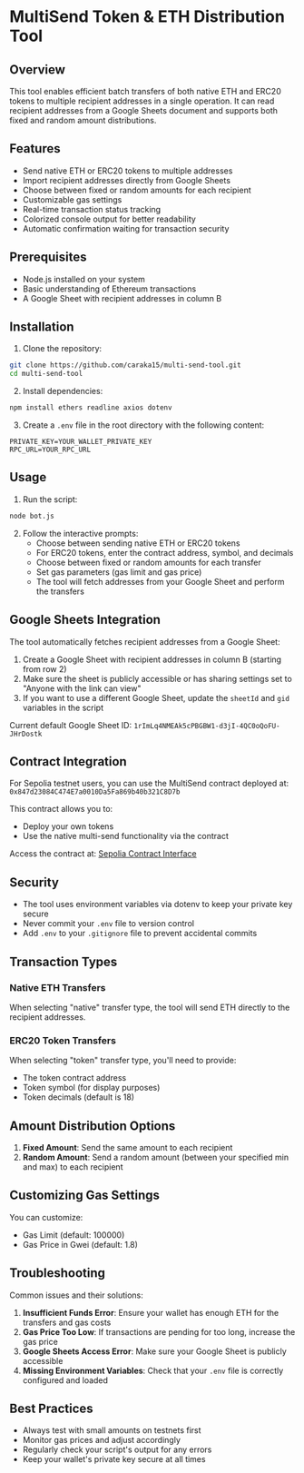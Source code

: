 # MultiSend Token & ETH Distribution Tool

## Overview

This tool enables efficient batch transfers of both native ETH and ERC20 tokens to multiple recipient addresses in a single operation. It can read recipient addresses from a Google Sheets document and supports both fixed and random amount distributions.

## Features

- Send native ETH or ERC20 tokens to multiple addresses
- Import recipient addresses directly from Google Sheets
- Choose between fixed or random amounts for each recipient
- Customizable gas settings
- Real-time transaction status tracking
- Colorized console output for better readability
- Automatic confirmation waiting for transaction security

## Prerequisites

- Node.js installed on your system
- Basic understanding of Ethereum transactions
- A Google Sheet with recipient addresses in column B

## Installation

1. Clone the repository:

```bash
git clone https://github.com/caraka15/multi-send-tool.git
cd multi-send-tool
```

2. Install dependencies:

```bash
npm install ethers readline axios dotenv
```

3. Create a `.env` file in the root directory with the following content:

```
PRIVATE_KEY=YOUR_WALLET_PRIVATE_KEY
RPC_URL=YOUR_RPC_URL
```

## Usage

1. Run the script:

```bash
node bot.js
```

2. Follow the interactive prompts:
   - Choose between sending native ETH or ERC20 tokens
   - For ERC20 tokens, enter the contract address, symbol, and decimals
   - Choose between fixed or random amounts for each transfer
   - Set gas parameters (gas limit and gas price)
   - The tool will fetch addresses from your Google Sheet and perform the transfers

## Google Sheets Integration

The tool automatically fetches recipient addresses from a Google Sheet:

1. Create a Google Sheet with recipient addresses in column B (starting from row 2)
2. Make sure the sheet is publicly accessible or has sharing settings set to "Anyone with the link can view"
3. If you want to use a different Google Sheet, update the `sheetId` and `gid` variables in the script

Current default Google Sheet ID: `1rImLq4NMEAk5cPBGBW1-d3jI-4QC0oQoFU-JHrDostk`

## Contract Integration

For Sepolia testnet users, you can use the MultiSend contract deployed at:
`0x847d23084C474E7a0010Da5Fa869b40b321C8D7b`

This contract allows you to:

- Deploy your own tokens
- Use the native multi-send functionality via the contract

Access the contract at: [Sepolia Contract Interface](https://sepolia.tea.xyz/address/0x847d23084C474E7a0010Da5Fa869b40b321C8D7b?tab=write_contract)

## Security

- The tool uses environment variables via dotenv to keep your private key secure
- Never commit your `.env` file to version control
- Add `.env` to your `.gitignore` file to prevent accidental commits

## Transaction Types

### Native ETH Transfers

When selecting "native" transfer type, the tool will send ETH directly to the recipient addresses.

### ERC20 Token Transfers

When selecting "token" transfer type, you'll need to provide:

- The token contract address
- Token symbol (for display purposes)
- Token decimals (default is 18)

## Amount Distribution Options

1. **Fixed Amount**: Send the same amount to each recipient
2. **Random Amount**: Send a random amount (between your specified min and max) to each recipient

## Customizing Gas Settings

You can customize:

- Gas Limit (default: 100000)
- Gas Price in Gwei (default: 1.8)

## Troubleshooting

Common issues and their solutions:

1. **Insufficient Funds Error**: Ensure your wallet has enough ETH for the transfers and gas costs
2. **Gas Price Too Low**: If transactions are pending for too long, increase the gas price
3. **Google Sheets Access Error**: Make sure your Google Sheet is publicly accessible
4. **Missing Environment Variables**: Check that your `.env` file is correctly configured and loaded

## Best Practices

- Always test with small amounts on testnets first
- Monitor gas prices and adjust accordingly
- Regularly check your script's output for any errors
- Keep your wallet's private key secure at all times
